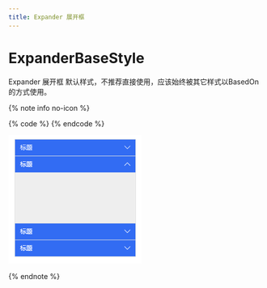 ```yaml
---
title: Expander 展开框 
---
```


# ExpanderBaseStyle

Expander 展开框 默认样式，不推荐直接使用，应该始终被其它样式以BasedOn的方式使用。

{% note info no-icon %}

{% code %}
<StackPanel Margin="32" VerticalAlignment="Center" Width="240">
    <Expander Header="{x:Static langs:Lang.Title}" BorderThickness="1,1,1,0" BorderBrush="{DynamicResource BorderBrush}">
        <Border Height="100" Background="{DynamicResource SecondaryRegionBrush}"/>
    </Expander>
    <Expander Header="{x:Static langs:Lang.Title}" BorderThickness="1,1,1,0" BorderBrush="{DynamicResource BorderBrush}">
        <Border Height="100" Background="{DynamicResource SecondaryRegionBrush}"/>
    </Expander>
    <Expander Header="{x:Static langs:Lang.Title}" BorderThickness="1,1,1,0" BorderBrush="{DynamicResource BorderBrush}">
        <Border Height="100" Background="{DynamicResource SecondaryRegionBrush}"/>
    </Expander>
    <Expander Header="{x:Static langs:Lang.Title}" BorderThickness="1" BorderBrush="{DynamicResource BorderBrush}">
        <Border Height="100" Background="{DynamicResource SecondaryRegionBrush}"/>
    </Expander>
</StackPanel>
{% endcode %}

![HC Expander](../images/hc_expander.png)

{% endnote %}